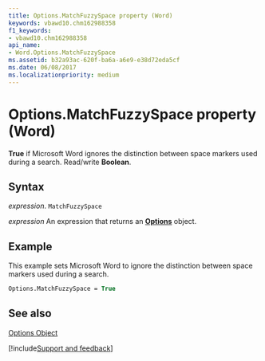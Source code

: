 ```yaml
---
title: Options.MatchFuzzySpace property (Word)
keywords: vbawd10.chm162988358
f1_keywords:
- vbawd10.chm162988358
api_name:
- Word.Options.MatchFuzzySpace
ms.assetid: b32a93ac-620f-ba6a-a6e9-e38d72eda5cf
ms.date: 06/08/2017
ms.localizationpriority: medium
---
```



# Options.MatchFuzzySpace property (Word)

 **True** if Microsoft Word ignores the distinction between space markers used during a search. Read/write **Boolean**.


## Syntax

_expression_. `MatchFuzzySpace`

 _expression_ An expression that returns an **[Options](Word.Options.md)** object.


## Example

This example sets Microsoft Word to ignore the distinction between space markers used during a search.


```vb
Options.MatchFuzzySpace = True
```


## See also


[Options Object](Word.Options.md)

[!include[Support and feedback](~/includes/feedback-boilerplate.md)]